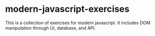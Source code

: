 # modern-javascript-exercises

This is a collection of exercises for modern javascript. It includes DOM manipulation through UI, database, and API.